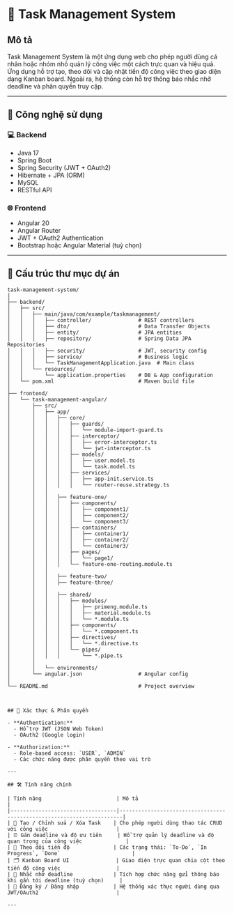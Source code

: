 # 📝 Task Management System

## Mô tả

Task Management System là một ứng dụng web cho phép người dùng cá nhân hoặc nhóm nhỏ quản lý công việc một cách trực quan và hiệu quả. Ứng dụng hỗ trợ tạo, theo dõi và cập nhật tiến độ công việc theo giao diện dạng Kanban board. Ngoài ra, hệ thống còn hỗ trợ thông báo nhắc nhở deadline và phân quyền truy cập.

---

## 🚀 Công nghệ sử dụng

### 💻 Backend
- Java 17
- Spring Boot
- Spring Security (JWT + OAuth2)
- Hibernate + JPA (ORM)
- MySQL
- RESTful API

### 🌐 Frontend
- Angular 20
- Angular Router
- JWT + OAuth2 Authentication
- Bootstrap hoặc Angular Material (tuỳ chọn)

---

## 📁 Cấu trúc thư mục dự án

```text
task-management-system/
│
├── backend/
│   ├── src/
│   │   ├── main/java/com/example/taskmanagement/
│   │   │   ├── controller/               # REST controllers
│   │   │   ├── dto/                      # Data Transfer Objects
│   │   │   ├── entity/                   # JPA entities
│   │   │   ├── repository/               # Spring Data JPA Repositories
│   │   │   ├── security/                 # JWT, security config
│   │   │   ├── service/                  # Business logic
│   │   │   └── TaskManagementApplication.java  # Main class
│   │   └── resources/
│   │       └── application.properties    # DB & App configuration
│   └── pom.xml                           # Maven build file
│
├── frontend/
│   └── task-management-angular/
│       ├── src/
│       │   ├── app/
│       │   │   ├── core/
│       │   │   │   ├── guards/
│       │   │   │   │   └── module-import-guard.ts
│       │   │   │   ├── interceptor/
│       │   │   │   │   ├── error-interceptor.ts
│       │   │   │   │   └── jwt-interceptor.ts
│       │   │   │   ├── models/
│       │   │   │   │   ├── user.model.ts
│       │   │   │   │   └── task.model.ts
│       │   │   │   ├── services/
│       │   │   │   │   ├── app-init.service.ts
│       │   │   │   │   └── router-reuse.strategy.ts
│       │   │
│       │   │   ├── feature-one/
│       │   │   │   ├── components/
│       │   │   │   │   ├── component1/
│       │   │   │   │   ├── component2/
│       │   │   │   │   └── component3/
│       │   │   │   ├── containers/
│       │   │   │   │   ├── container1/
│       │   │   │   │   ├── container2/
│       │   │   │   │   └── container3/
│       │   │   │   ├── pages/
│       │   │   │   │   └── page1/
│       │   │   │   └── feature-one-routing.module.ts
│       │   │
│       │   │   ├── feature-two/
│       │   │   ├── feature-three/
│       │   │
│       │   │   ├── shared/
│       │   │   │   ├── modules/
│       │   │   │   │   ├── primeng.module.ts
│       │   │   │   │   ├── material.module.ts
│       │   │   │   │   └── *.module.ts
│       │   │   │   ├── components/
│       │   │   │   │   └── *.component.ts
│       │   │   │   ├── directives/
│       │   │   │   │   └── *.directive.ts
│       │   │   │   └── pipes/
│       │   │   │       └── *.pipe.ts
│       │
│       │   └── environments/
│       └── angular.json                  # Angular config
│
└── README.md                             # Project overview



## 🔐 Xác thực & Phân quyền

- **Authentication:**
  - Hỗ trợ JWT (JSON Web Token)
  - OAuth2 (Google login)

- **Authorization:**
  - Role-based access: `USER`, `ADMIN`
  - Các chức năng được phân quyền theo vai trò

---

## 🛠️ Tính năng chính

| Tính năng                        | Mô tả                                                                 |
|----------------------------------|-----------------------------------------------------------------------|
| 📝 Tạo / Chỉnh sửa / Xóa Task    | Cho phép người dùng thao tác CRUD với công việc                      |
| ⏰ Gán deadline và độ ưu tiên     | Hỗ trợ quản lý deadline và độ quan trọng của công việc              |
| 🔁 Theo dõi tiến độ              | Các trạng thái: `To-Do`, `In Progress`, `Done`                       |
| 🗂️ Kanban Board UI               | Giao diện trực quan chia cột theo tiến độ công việc                  |
| 🔔 Nhắc nhở deadline             | Tích hợp chức năng gửi thông báo khi gần tới deadline (tuỳ chọn)     |
| 👤 Đăng ký / Đăng nhập           | Hệ thống xác thực người dùng qua JWT/OAuth2                         |

---
